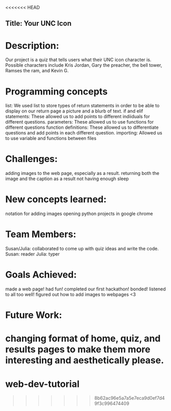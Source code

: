 <<<<<<< HEAD
## Title: Your UNC Icon

# Description: 
Our project is a quiz that tells users what their UNC icon character is. Possible characters include Kris Jordan, Gary the preacher, the bell tower, Ramses the ram, and Kevin G. 

# Programming concepts
list: We used list to store types of return statements in order to be able to display on our return page a picture and a blurb of text.
if and elif statements: These allowed us to add points to different indiiduals for different questions.
parameters: These allowed us to use functions for different questions
function definitions: These allowed us to differentiate questions and add points in each different question.
importing: Allowed us to use variable and functions between files

# Challenges:
adding images to the web page, especially as a result. 
returning both the image and the caption as a result
not having enough sleep

# New concepts learned:
notation for adding images
opening python projects in google chrome

# Team Members:
Susan/Julia: collaborated to come up with quiz ideas and write the code. 
Susan: reader
Julia: typer

# Goals Achieved:
made a web page!
had fun!
completed our first hackathon!
bonded!
listened to all too well!
figured out how to add images to webpages <3

# Future Work:
changing format of home, quiz, and results pages to make them more interesting and aesthetically please. 
=======
# web-dev-tutorial
>>>>>>> 8b62ac96e5a7a5e7eca9d0ef7d49f3c996474409
